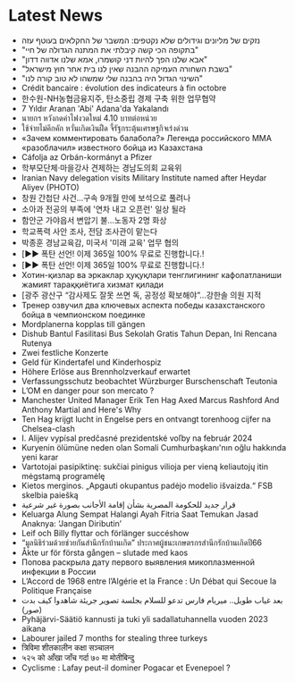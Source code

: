 # Latest News
-  נזקים של מליונים וגידולים שלא נקטפים: המשבר של החקלאים בעוטף עזה
-  "בתקופה הכי קשה קיבלתי את המתנה הגדולה של חיי"
-  "אבא שלנו הפך להיות דני קושמרו, אמא שלנו אדווה דדון"
-  "בשבת השחורה העמיקה ההבנה שאין לנו בית אחר חוץ מישראל"
-  "השינוי הגדול היה בהבנה שלי שמשהו לא טוב קורה לנו"
-  Crédit bancaire : évolution des indicateurs à fin octobre
-  한수원-NH농협금융지주, 탄소중립 경제 구축 위한 업무협약
-  7 Yıldır Aranan 'Abi' Adana'da Yakalandı
-  นายกฯ หวังกดค่าไฟงวดใหม่ 4.10 บาทต่อหน่วย
-  ใช้จ่ายไม่คึกคัก หวั่นเกิดเงินฝืด จี้รัฐกระตุ้นเศรษฐกิจเร่งด่วน
-  «Зачем комментировать балабола?» Легенда российского ММА «разоблачил» известного бойца из Казахстана
-  Cáfolja az Orbán-kormányt a Pfizer
-  학부모단체·마을강사 견제하는 경남도의회 교육위
-  Iranian Navy delegation visits Military Institute named after Heydar Aliyev (PHOTO)
-  창원 간첩단 사건...구속 9개월 만에 보석으로 풀려나
-  소아과 전공의 부족에 '연차 내고 오픈런' 일상 될라
-  함안군 가야읍서 변압기 불...노동자 2명 화상
-  학교폭력 사안 조사, 전담 조사관이 맡는다
-  박종훈 경남교육감, 미국서 '미래 교육' 업무 협의
-  [▶▶ 폭탄 선언! 이제 365일 100% 무료로 진행합니다.!
-  [▶▶ 폭탄 선언! 이제 365일 100% 무료로 진행합니다.!
-  Хотин-қизлар ва эркаклар ҳуқуқлари тенглигининг кафолатланиши жамият тараққиётига хизмат қилади
-  [광주 광산구 “감사제도 잘못 쓰면 독, 공정성 확보해야”…강한솔 의원 지적
-  Тренер озвучил два ключевых аспекта победы казахстанского бойца в чемпионском поединке
-  Mordplanerna kopplas till gängen
-  Dishub Bantul Fasilitasi Bus Sekolah Gratis Tahun Depan, Ini Rencana Rutenya
-  Zwei festliche Konzerte
-  Geld für Kindertafel und Kinderhospiz
-  Höhere Erlöse aus Brennholzverkauf erwartet
-  Verfassungsschutz beobachtet Würzburger Burschenschaft Teutonia
-  L’OM en danger pour son mercato ?
-  Manchester United Manager Erik Ten Hag Axed Marcus Rashford And Anthony Martial and Here's Why
-  Ten Hag krijgt lucht in Engelse pers en ontvangt torenhoog cijfer na Chelsea-clash
-  I. Alijev vypísal predčasné prezidentské voľby na február 2024
-  Kuryenin ölümüne neden olan Somali Cumhurbaşkanı'nın oğlu hakkında yeni karar
-  Vartotojai pasipiktinę: sukčiai pinigus vilioja per vieną keliautojų itin mėgstamą programėlę
-  Kietos merginos. „Apgauti okupantus padėjo modelio išvaizda.“ FSB skelbia paiešką
-  قرار جديد للحكومة المصرية بشأن إقامة الأجانب بصورة غير شرعية
-  Keluarga Alung Sempat Halangi Ayah Fitria Saat Temukan Jasad Anaknya: ‘Jangan Diributin’
-  Leif och Billy flyttar och förlänger succéshow
-  “มูลนิธิร่วมด้วยช่วยกันสำนึกรักบ้านเกิด” ประกาศผู้ชนะเกษตรกรสำนึกรักบ้านเกิดปี66
-  Åkte ur för första gången – slutade med kaos
-  Попова раскрыла дату первого выявления микоплазменной инфекции в России
-  L’Accord de 1968 entre l’Algérie et la France : Un Débat qui Secoue la Politique Française
-  بعد غياب طويل.. ميريام فارس تدعو للسلام بجلسة تصوير جريئة شاهدوا كيف بدت (صور)
-  Pyhäjärvi-Säätiö kannusti ja tuki yli sadallatuhannella vuoden 2023 aikana
-  Labourer jailed 7 months for stealing three turkeys
-  त्रिविमा शीतकालीन कक्षा सञ्चालन
-  ५२५ को आँखा जाँच गर्दा ७० मा मोतीबिन्दु
-  Cyclisme : Lafay peut-il dominer Pogacar et Evenepoel ?
